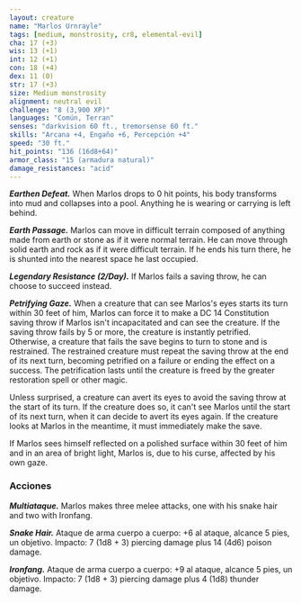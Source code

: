 ```yaml
---
layout: creature
name: "Marlos Urnrayle"
tags: [medium, monstrosity, cr8, elemental-evil]
cha: 17 (+3)
wis: 13 (+1)
int: 12 (+1)
con: 18 (+4)
dex: 11 (0)
str: 17 (+3)
size: Medium monstrosity
alignment: neutral evil
challenge: "8 (3,900 XP)"
languages: "Común, Terran"
senses: "darkvision 60 ft., tremorsense 60 ft."
skills: "Arcana +4, Engaño +6, Percepción +4"
speed: "30 ft."
hit_points: "136 (16d8+64)"
armor_class: "15 (armadura natural)"
damage_resistances: "acid"
---
```


***Earthen Defeat.*** When Marlos drops to 0 hit points, his body transforms into mud and collapses into a pool. Anything he is wearing or carrying is left behind.

***Earth Passage.*** Marlos can move in difficult terrain composed of anything made from earth or stone as if it were normal terrain. He can move through solid earth and rock as if it were difficult terrain. If he ends his turn there, he is shunted into the nearest space he last occupied.

***Legendary Resistance (2/Day).*** If Marlos fails a saving throw, he can choose to succeed instead.

***Petrifying Gaze.*** When a creature that can see Marlos's eyes starts its turn within 30 feet of him, Marlos can force it to make a DC 14 Constitution saving throw if Marlos isn't incapacitated and can see the creature. If the saving throw fails by 5 or more, the creature is instantly petrified. Otherwise, a creature that fails the save begins to turn to stone and is restrained. The restrained creature must repeat the saving throw at the end of its next turn, becoming petrified on a failure or ending the effect on a success. The petrification lasts until the creature is freed by the greater restoration spell or other magic.

Unless surprised, a creature can avert its eyes to avoid the saving throw at the start of its turn. If the creature does so, it can't see Marlos until the start of its next turn, when it can decide to avert its eyes again. If the creature looks at Marlos in the meantime, it must immediately make the save.

If Marlos sees himself reflected on a polished surface within 30 feet of him and in an area of bright light, Marlos is, due to his curse, affected by his own gaze.

### Acciones

***Multiataque.*** Marlos makes three melee attacks, one with his snake hair and two with Ironfang.

***Snake Hair.*** Ataque de arma cuerpo a cuerpo: +6 al ataque, alcance 5 pies, un objetivo. Impacto: 7 (1d8 + 3) piercing damage plus 14 (4d6) poison damage.

***Ironfang.*** Ataque de arma cuerpo a cuerpo: +9 al ataque, alcance 5 pies, un objetivo. Impacto: 7 (1d8 + 3) piercing damage plus 4 (1d8) thunder damage.